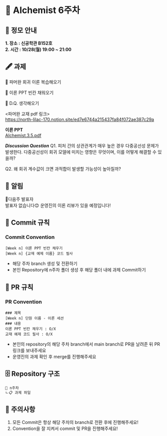 # 💠 AIchemist 6주차 

## 🌻 정모 안내
**1. 장소 : 신공학관 B152호**   
**2. 시간 : 10/28(월) 19:00 ~ 21:00**

## 🖋 과제
💠 파머완 회귀 이론 복습해오기

💠 이론 PPT 빈칸 채워오기

💠 D.Q. 생각해오기

<파머완 교재 pdf 링크>   
https://north-lilac-170.notion.site/ed7e6744a215437fa84f072ae387c29a

**이론 PPT**   
[AIchemist.3.5.pdf](https://github.com/user-attachments/files/17270218/AIchemist.3.5.pdf)

***Discussion Question***
Q1. 피처 간의 상관관계가 매우 높은 경우 다중공선성 문제가 발생한다. 다중공선성이 회귀 모델에 미치는 영향은 무엇이며, 이를 어떻게 해결할 수 있을까?

Q2. 왜 회귀 계수값이 크면 과적합이 발생할 가능성이 높아질까?

## 🚨 알림   
💐다음주 발표자   
발표자 없습니다😊
운영진의 이론 리뷰가 있을 예정입니다!

## 🌱 Commit 규칙   
### Commit Convention
    [Week n] 이론 PPT 빈칸 채우기
    [Week n] {교재 예제 이름} 코드 필사 
+ 해당 주차 branch 생성 및 전환하기 
+ 본인 Repository에 n주차 폴더 생성 후 해당 폴더 내에 과제 Commit하기   
## 🌱 PR 규칙          
### PR Convention
    ### 제목
    [Week n] 단원 이름 - 이론 세션
    ### 내용
    이론 PPT 빈칸 채우기 : O/X
    교재 예제 코드 필사 : O/X
+ 본인의 repository의 해당 주차 branch에서 main branch로 PR을 날려준 뒤 PR 링크를 보내주세요
+ 운영진의 과제 확인 후 merge를 진행해주세요 

## 🗄 Repository 구조
```bash
📁 n주차
ㄴ📋 과제 파일
```

## 🚨 주의사항   
1. 모든 Commit은 항상 해당 주차의 branch로 전환 후에 진행해주세요!
2. Convention을 잘 지켜서 commit 및 PR을 진행해주세요!
